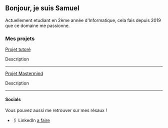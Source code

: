 ## Bonjour, je suis Samuel

Actuellement etudiant en 2ème année d'Informatique, cela fais depuis 2019 que ce domaine me passionne.

### Mes projets

[Projet tutoré](https://github.com/SamuelMarsault/Projet_tutore)

Description

---

[Projet Mastermind](https://github.com/SamuelMarsault/Mastermind)

Description

---

#### Socials

Vous pouvez aussi me retrouver sur mes résaux !

- 🖇️ LinkedIn [a faire](lien)
